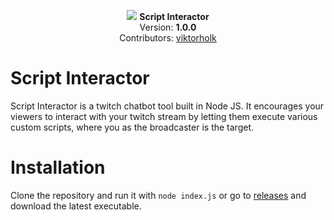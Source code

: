 

<p align="center">
    <img src="https://i.imgur.com/nWw1pUt.png">
  <b>Script Interactor</b><br>
  Version: <b>1.0.0</b><br>
  Contributors: <a href="https://github.com/viktorholk">viktorholk</a></p>

# Script Interactor
Script Interactor is a twitch chatbot tool built in Node JS. It encourages your viewers to interact with your twitch stream by letting them execute various custom scripts, where you as the broadcaster is the target.<br>

# Installation
Clone the repository and run it with ``node index.js`` or go to [releases](https://github.com/viktorholk/Script-Interactor/releases) and download the latest executable.


